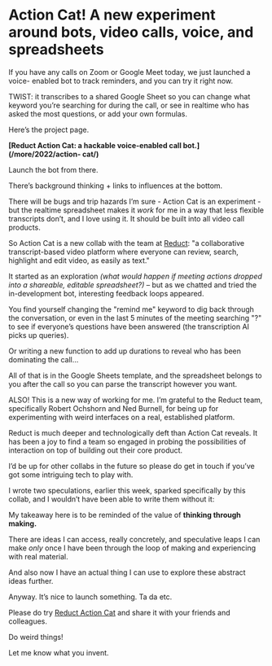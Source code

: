 # Action Cat! A new experiment around bots, video calls, voice, and spreadsheets

If you have any calls on Zoom or Google Meet today, we just launched a voice-
enabled bot to track reminders, and you can try it right now.

TWIST: it transcribes to a shared Google Sheet so you can change what keyword
you’re searching for during the call, or see in realtime who has asked the
most questions, or add your own formulas.

Here’s the project page.

**[Reduct Action Cat: a hackable voice-enabled call bot.](/more/2022/action-
cat/)**

Launch the bot from there.

There’s background thinking + links to influences at the bottom.

There will be bugs and trip hazards I’m sure - Action Cat is an experiment -
but the realtime spreadsheet makes it _work_ for me in a way that less
flexible transcripts don’t, and I love using it. It should be built into all
video call products.

So Action Cat is a new collab with the team at [Reduct](https://reduct.video):
"a collaborative transcript-based video platform where everyone can review,
search, highlight and edit video, as easily as text."

It started as an exploration _(what would happen if meeting actions dropped
into a shareable, editable spreadsheet?)_ – but as we chatted and tried the
in-development bot, interesting feedback loops appeared.

You find yourself changing the "remind me" keyword to dig back through the
conversation, or even in the last 5 minutes of the meeting searching "?" to
see if everyone’s questions have been answered (the transcription AI picks up
queries).

Or writing a new function to add up durations to reveal who has been
dominating the call…

All of that is in the Google Sheets template, and the spreadsheet belongs to
you after the call so you can parse the transcript however you want.

ALSO! This is a new way of working for me. I’m grateful to the Reduct team,
specifically Robert Ochshorn and Ned Burnell, for being up for experimenting
with weird interfaces on a real, established platform.

Reduct is much deeper and technologically deft than Action Cat reveals. It has
been a joy to find a team so engaged in probing the possibilities of
interaction on top of building out their core product.

I’d be up for other collabs in the future so please do get in touch if you’ve
got some intriguing tech to play with.

I wrote two speculations, earlier this week, sparked specifically by this
collab, and I wouldn’t have been able to write them without it:

My takeaway here is to be reminded of the value of **thinking through
making.**

There are ideas I can access, really concretely, and speculative leaps I can
make _only_ once I have been through the loop of making and experiencing with
real material.

And also now I have an actual thing I can use to explore these abstract ideas
further.

Anyway. It’s nice to launch something. Ta da etc.

Please do try [Reduct Action Cat](/more/2022/action-cat/) and share it with
your friends and colleagues.

Do weird things!

Let me know what you invent.

